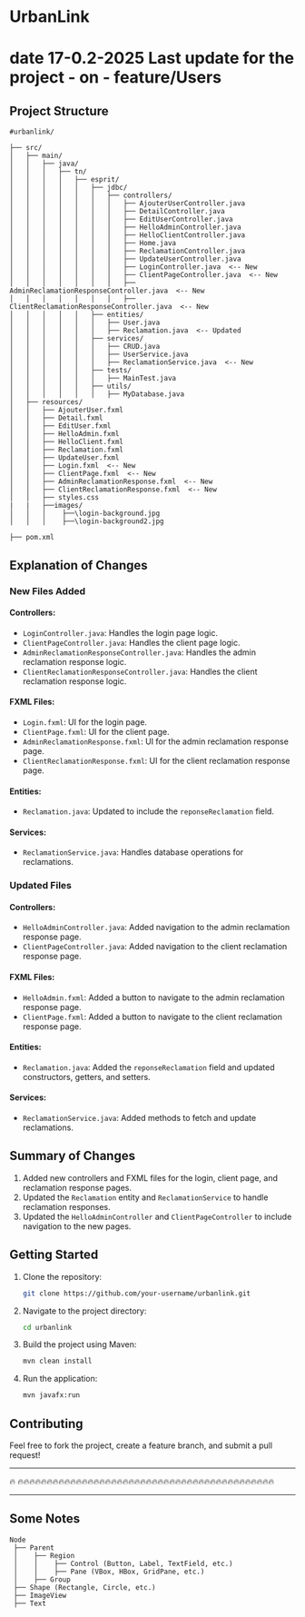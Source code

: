# UrbanLink 
# date 17-0.2-2025 Last update for the project - on - feature/Users 

## Project Structure

```
#urbanlink/

├── src/
│   ├── main/
│   │   ├── java/
│   │   │   ├── tn/
│   │   │   │   ├── esprit/
│   │   │   │   │   ├── jdbc/
│   │   │   │   │   │   ├── controllers/
│   │   │   │   │   │   │   ├── AjouterUserController.java
│   │   │   │   │   │   │   ├── DetailController.java
│   │   │   │   │   │   │   ├── EditUserController.java
│   │   │   │   │   │   │   ├── HelloAdminController.java
│   │   │   │   │   │   │   ├── HelloClientController.java
│   │   │   │   │   │   │   ├── Home.java
│   │   │   │   │   │   │   ├── ReclamationController.java
│   │   │   │   │   │   │   ├── UpdateUserController.java
│   │   │   │   │   │   │   ├── LoginController.java  <-- New
│   │   │   │   │   │   │   ├── ClientPageController.java  <-- New
│   │   │   │   │   │   │   ├── AdminReclamationResponseController.java  <-- New
│   │   │   │   │   │   │   ├── ClientReclamationResponseController.java  <-- New
│   │   │   │   │   ├── entities/
│   │   │   │   │   │   ├── User.java
│   │   │   │   │   │   ├── Reclamation.java  <-- Updated
│   │   │   │   │   ├── services/
│   │   │   │   │   │   ├── CRUD.java
│   │   │   │   │   │   ├── UserService.java
│   │   │   │   │   │   ├── ReclamationService.java  <-- New
│   │   │   │   │   ├── tests/
│   │   │   │   │   │   ├── MainTest.java
│   │   │   │   │   ├── utils/
│   │   │   │   │   │   ├── MyDatabase.java
│   ├── resources/
│   │   ├── AjouterUser.fxml
│   │   ├── Detail.fxml
│   │   ├── EditUser.fxml
│   │   ├── HelloAdmin.fxml
│   │   ├── HelloClient.fxml
│   │   ├── Reclamation.fxml
│   │   ├── UpdateUser.fxml
│   │   ├── Login.fxml  <-- New
│   │   ├── ClientPage.fxml  <-- New
│   │   ├── AdminReclamationResponse.fxml  <-- New
│   │   ├── ClientReclamationResponse.fxml  <-- New
│   │   ├── styles.css
|   |   ├──images/
│   │   │    ├──\login-background.jpg
│   │   │    ├──\login-background2.jpg  

├── pom.xml
```

## Explanation of Changes

### New Files Added
#### Controllers:
- `LoginController.java`: Handles the login page logic.
- `ClientPageController.java`: Handles the client page logic.
- `AdminReclamationResponseController.java`: Handles the admin reclamation response logic.
- `ClientReclamationResponseController.java`: Handles the client reclamation response logic.

#### FXML Files:
- `Login.fxml`: UI for the login page.
- `ClientPage.fxml`: UI for the client page.
- `AdminReclamationResponse.fxml`: UI for the admin reclamation response page.
- `ClientReclamationResponse.fxml`: UI for the client reclamation response page.

#### Entities:
- `Reclamation.java`: Updated to include the `reponseReclamation` field.

#### Services:
- `ReclamationService.java`: Handles database operations for reclamations.

### Updated Files
#### Controllers:
- `HelloAdminController.java`: Added navigation to the admin reclamation response page.
- `ClientPageController.java`: Added navigation to the client reclamation response page.

#### FXML Files:
- `HelloAdmin.fxml`: Added a button to navigate to the admin reclamation response page.
- `ClientPage.fxml`: Added a button to navigate to the client reclamation response page.

#### Entities:
- `Reclamation.java`: Added the `reponseReclamation` field and updated constructors, getters, and setters.

#### Services:
- `ReclamationService.java`: Added methods to fetch and update reclamations.

## Summary of Changes
1. Added new controllers and FXML files for the login, client page, and reclamation response pages.
2. Updated the `Reclamation` entity and `ReclamationService` to handle reclamation responses.
3. Updated the `HelloAdminController` and `ClientPageController` to include navigation to the new pages.

## Getting Started
1. Clone the repository:
   ```bash
   git clone https://github.com/your-username/urbanlink.git
   ```
2. Navigate to the project directory:
   ```bash
   cd urbanlink
   ```
3. Build the project using Maven:
   ```bash
   mvn clean install
   ```
4. Run the application:
   ```bash
   mvn javafx:run
   ```

## Contributing
Feel free to fork the project, create a feature branch, and submit a pull request!

---
 🔥 🔥🔥🔥🔥🔥🔥🔥🔥🔥🔥🔥🔥🔥🔥🔥🔥🔥🔥🔥🔥🔥🔥🔥🔥🔥🔥🔥🔥🔥🔥🔥🔥🔥🔥🔥🔥🔥🔥🔥🔥🔥🔥🔥🔥


----------------------------------------------------------------------
## Some Notes 
```
Node
 ├── Parent
 │    ├── Region
 │    │    ├── Control (Button, Label, TextField, etc.)
 │    │    ├── Pane (VBox, HBox, GridPane, etc.)
 │    ├── Group
 ├── Shape (Rectangle, Circle, etc.)
 ├── ImageView
 ├── Text
```

